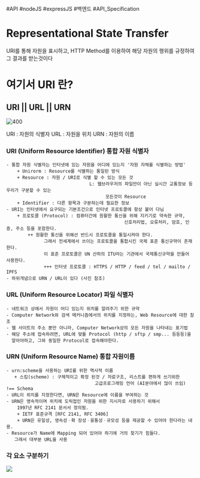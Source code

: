 #API #nodeJS #expressJS #백엔드 #API_Specification 

# Representational State Transfer

URI를 통해 자원을 표시하고, HTTP Method를 이용하여 해당 자원의 행위를 규정하여 
그 결과를 받는것이다 

# 여기서 URI 란?

## URI || URL || URN

![400](https://i.imgur.com/hCzFxRi.png)

URI : 자원의 식별자
URL : 자원을 위치
URN : 자원의 이름

### URI (Uniform Resource Identifier) 통합 자원 식별자
	- 통합 자원 식별자는 인터넷에 있는 자원을 어디에 있는지 '자원 자체를 식별하는 방법'
		+ Unirorm : Resource를 식별하는 통일된 방식
		+ Resource : 자원 / URI로 식별 할 수 있는 모든 것
								   L: 웹브라우저의 파일만이 아닌 실시간 교통정보 등 우리가 구분할 수 있는
									     모든것이 Resource
		+ Identifier : 다른 항목과 구분하는데 필요한 정보
	- URI는 인터넷에서 요구되는 기본조건으로 인터넷 프로토콜에 항상 붙어 다님
		+ 프로토콜 (Protocol) : 컴퓨터간에 원활한 통신을 위해 지키기로 약속한 규약,
												신호처리법, 오류처리, 암호, 인증, 주소 등을 포함한다.
			++ 원활한 통신을 위해선 반드시 프로토콜을 통일시켜야 한다. 
				  그래서 전세계에서 쓰이는 프로토콜을 통합시킨 국제 표준 통신규약이 존재한다. 
				  이 표준 프로토콜은 UN 산하의 ITU라는 기관에서 국제통신규약을 만들어 사용한다.
				  +++ 인터넷 프로토콜 : HTTPS / HTTP / feed / tel / mailto / IPFS
	- 하위개념으로 URN / URL이 있다 (사진 참조)

### URL (Uniform Resource Locator) 파일 식별자
	- 네트워크 상에서 자원이 어디 있는지 위치를 알려주기 위한 규약
	- Computer Network와 검색 메커니즘에서의 위치를 지정하는, Web Resource에 대한 참조
	- 웹 사이트의 주소 뿐만 아니라, Computer Network상의 모든 자원을 나타내는 표기법
	- 해당 주소에 접속하려면, URL에 맞틑 Protocol (http / sftp / smp... 등등등)을
	  알아야하고, 그와 동일한 Protocol로 접속해야한다.

### URN (Uniform Resource Name) 통합 자원이름
	- urn:scheme을 사용하는 URI를 위한 역사적 이름
	   + 스킴(scheme) : 구체적이고 확정 된것 / 자료구조, 리스트를 편하게 쓰기위한 
								     고급프로그래밍 언어 (AI분야에서 많이 쓰임)  !== Schema
	- URL이 위치를 지정한다면, URN은 Resource에 이름을 부여하는 것
	- URN은 영속적이며 위치에 도릭접인 자원을 위한 지시자로 사용하기 위해서 
	    1997년 RFC 2141 문서서 정의됨.
	    + IETF 표준규격 [RFC 2141, RFC 3406] 
	    + URN은 유일성, 영속성ㆍ확 장성ㆍ융통성ㆍ규모성 등을 제공할 수 있어야 한다라는 내용.
	- Resource가 Name에 Mapping 되어 있어야 하기에 거의 찾기가 힘들다.
	   그래서 대부분 URL을 사용

### 각 요소 구분하기

![](https://i.imgur.com/YkhU9Hj.png)
